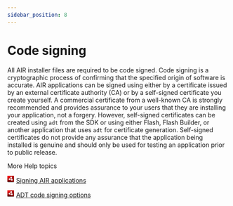 ```yaml
---
sidebar_position: 8
---
```


# Code signing

All AIR installer files are required to be code signed. Code signing is a
cryptographic process of confirming that the specified origin of software is
accurate. AIR applications can be signed using either by a certificate issued by
an external certificate authority (CA) or by a self-signed certificate you
create yourself. A commercial certificate from a well-known CA is strongly
recommended and provides assurance to your users that they are installing your
application, not a forgery. However, self-signed certificates can be created
using `adt` from the SDK or using either Flash, Flash Builder, or another
application that uses `adt` for certificate generation. Self-signed certificates
do not provide any assurance that the application being installed is genuine and
should only be used for testing an application prior to public release.

More Help topics

![](../../img/airLinkIndicator.png)
[Signing AIR applications](https://web.archive.org/web/20221230223116/https://help.adobe.com/en_US/air/build/WSfffb011ac560372f-19aa73f128cc9f05e8-8000.html)

![](../../img/airLinkIndicator.png)
[ADT code signing options](https://web.archive.org/web/20221208071559/https://help.adobe.com/en_US/air/build/WS5b3ccc516d4fbf351e63e3d118666ade46-7f72.html)
